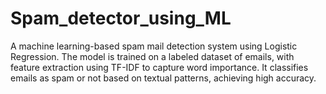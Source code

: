# Spam_detector_using_ML
A machine learning-based spam mail detection system using Logistic Regression. The model is trained on a labeled dataset of emails, with feature extraction using TF-IDF to capture word importance. It classifies emails as spam or not based on textual patterns, achieving high accuracy.
